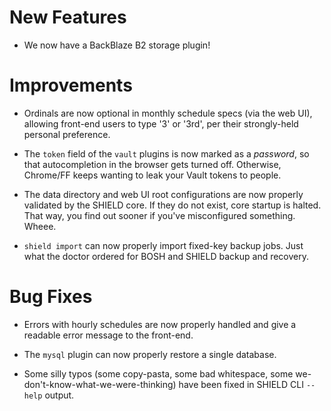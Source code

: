 # New Features

- We now have a BackBlaze B2 storage plugin!

# Improvements

- Ordinals are now optional in monthly schedule specs (via the web
  UI), allowing front-end users to type '3' or '3rd', per their
  strongly-held personal preference.

- The `token` field of the `vault` plugins is now marked as a
  _password_, so that autocompletion in the browser gets turned off.
  Otherwise, Chrome/FF keeps wanting to leak your Vault tokens to
  people.

- The data directory and web UI root configurations are now
  properly validated by the SHIELD core.  If they do not exist,
  core startup is halted.  That way, you find out sooner if you've
  misconfigured something.  Wheee.

- `shield import` can now properly import fixed-key backup jobs.
  Just what the doctor ordered for BOSH and SHIELD backup and
  recovery.

# Bug Fixes

- Errors with hourly schedules are now properly handled and give a
  readable error message to the front-end.

- The `mysql` plugin can now properly restore a single database.

- Some silly typos (some copy-pasta, some bad whitespace, some
  we-don't-know-what-we-were-thinking) have been fixed in SHIELD
  CLI `--help` output.
